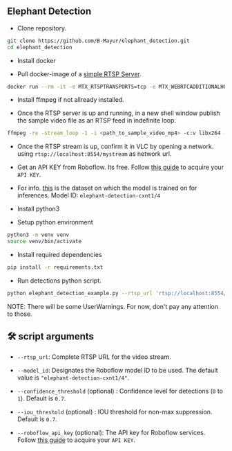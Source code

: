 ## Elephant Detection
- Clone repository.
```bash
git clone https://github.com/B-Mayur/elephant_detection.git
cd elephant_detection
```

- Install docker

- Pull docker-image of a [simple RTSP Server](https://hub.docker.com/r/bluenviron/mediamtx).
```bash
docker run --rm -it -e MTX_RTSPTRANSPORTS=tcp -e MTX_WEBRTCADDITIONALHOSTS=192.168.1.2 -p 8554:8554 -p 1935:1935 -p 8888:8888 -p 8889:8889 -p 8890:8890/udp -p 8189:8189/udp bluenviron/mediamtx-ffmpeg
```

- Install ffmpeg if not allready installed.

- Once the RTSP server is up and running, in a new shell window publish the sample video file as an RTSP feed in indefinite loop.
```bash
ffmpeg -re -stream_loop -1 -i <path_to_sample_video_mp4> -c:v libx264 -b:v 1500k -maxrate 1500k -bufsize 2M -c:a aac -b:a 128k -f rtsp -rtsp_transport tcp -muxdelay 0.1 -muxpreload 0.5 rtsp://localhost:8554/mystream
```

- Once the RTSP stream is up, confirm it in VLC by opening a network. using `rtsp://localhost:8554/mystream` as network url.

- Get an API KEY from Roboflow. Its free. Follow [this guide](https://docs.roboflow.com/api-reference/authentication#retrieve-an-api-key) to acquire your `API KEY`.

- For info. [this](https://universe.roboflow.com/roboflow-universe-projects/elephant-detection-cxnt1) is the dataset on which the model is trained on for inferences. Model ID: `elephant-detection-cxnt1/4`


- Install python3

- Setup python environment
```bash
python3 -m venv venv
source venv/bin/activate
```

- Install required dependencies
```bash
pip install -r requirements.txt
```

- Run detections python script.
```bash
python elephant_detection_example.py --rtsp_url 'rtsp://localhost:8554/mystream' --roboflow_api_key <roboflow_api_key>
```

NOTE:
  There will be some UserWarnings. For now, don't pay any attention to those.

## 🛠️ script arguments
- `--rtsp_url`: Complete RTSP URL for the video stream.

- `--model_id`: Designates the Roboflow model ID to be used. The default value is `"elephant-detection-cxnt1/4"`.

- `--confidence_threshold` (optional) : Confidence level for detections (`0` to `1`). Default is `0.7`.

- `--iou_threshold` (optional) : IOU threshold for non-max suppression. Default is `0.7`.

- `--roboflow_api_key` (optional): The API key for Roboflow services. Follow [this guide](https://docs.roboflow.com/api-reference/authentication#retrieve-an-api-key) to acquire your `API KEY`.

